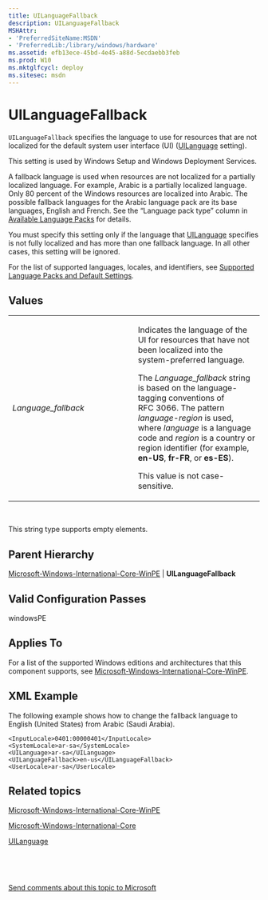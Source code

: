 ```yaml
---
title: UILanguageFallback
description: UILanguageFallback
MSHAttr:
- 'PreferredSiteName:MSDN'
- 'PreferredLib:/library/windows/hardware'
ms.assetid: efb13ece-45bd-4e45-a88d-5ecdaebb3feb
ms.prod: W10
ms.mktglfcycl: deploy
ms.sitesec: msdn
---
```


# UILanguageFallback


`UILanguageFallback` specifies the language to use for resources that are not localized for the default system user interface (UI) ([UILanguage](microsoft-windows-international-core-winpeuilanguage.md) setting).

This setting is used by Windows Setup and Windows Deployment Services.

A fallback language is used when resources are not localized for a partially localized language. For example, Arabic is a partially localized language. Only 80 percent of the Windows resources are localized into Arabic. The possible fallback languages for the Arabic language pack are its base languages, English and French. See the “Language pack type” column in [Available Language Packs](http://go.microsoft.com/fwlink/p/?linkid=200318) for details.

You must specify this setting only if the language that [UILanguage](microsoft-windows-international-core-winpeuilanguage.md) specifies is not fully localized and has more than one fallback language. In all other cases, this setting will be ignored.

For the list of supported languages, locales, and identifiers, see [Supported Language Packs and Default Settings](http://go.microsoft.com/fwlink/p/?linkid=200317).

## Values


<table>
<colgroup>
<col width="50%" />
<col width="50%" />
</colgroup>
<tbody>
<tr class="odd">
<td><p><em>Language_fallback</em></p></td>
<td><p>Indicates the language of the UI for resources that have not been localized into the system-preferred language.</p>
<p>The <em>Language_fallback</em> string is based on the language-tagging conventions of RFC 3066. The pattern <em>language</em>-<em>region</em> is used, where <em>language</em> is a language code and <em>region</em> is a country or region identifier (for example, <strong>en-US</strong>, <strong>fr-FR</strong>, or <strong>es-ES</strong>).</p>
<p>This value is not case-sensitive.</p></td>
</tr>
</tbody>
</table>

 

This string type supports empty elements.

## Parent Hierarchy


[Microsoft-Windows-International-Core-WinPE](microsoft-windows-international-core-winpe.md) | **UILanguageFallback**

## Valid Configuration Passes


windowsPE

## Applies To


For a list of the supported Windows editions and architectures that this component supports, see [Microsoft-Windows-International-Core-WinPE](microsoft-windows-international-core-winpe-win7-microsoft-windows-international-core-winpe.md).

## XML Example


The following example shows how to change the fallback language to English (United States) from Arabic (Saudi Arabia).

``` syntax
<InputLocale>0401:00000401</InputLocale> 
<SystemLocale>ar-sa</SystemLocale> 
<UILanguage>ar-sa</UILanguage> 
<UILanguageFallback>en-us</UILanguageFallback> 
<UserLocale>ar-sa</UserLocale>
```

## Related topics


[Microsoft-Windows-International-Core-WinPE](microsoft-windows-international-core-winpe.md)

[Microsoft-Windows-International-Core](microsoft-windows-international-core.md)

[UILanguage](microsoft-windows-international-core-winpeuilanguage.md)

 

 

[Send comments about this topic to Microsoft](mailto:wsddocfb@microsoft.com?subject=Documentation%20feedback%20%5Bp_unattend\p_unattend%5D:%20UILanguageFallback%20%20RELEASE:%20%2810/3/2016%29&body=%0A%0APRIVACY%20STATEMENT%0A%0AWe%20use%20your%20feedback%20to%20improve%20the%20documentation.%20We%20don't%20use%20your%20email%20address%20for%20any%20other%20purpose,%20and%20we'll%20remove%20your%20email%20address%20from%20our%20system%20after%20the%20issue%20that%20you're%20reporting%20is%20fixed.%20While%20we're%20working%20to%20fix%20this%20issue,%20we%20might%20send%20you%20an%20email%20message%20to%20ask%20for%20more%20info.%20Later,%20we%20might%20also%20send%20you%20an%20email%20message%20to%20let%20you%20know%20that%20we've%20addressed%20your%20feedback.%0A%0AFor%20more%20info%20about%20Microsoft's%20privacy%20policy,%20see%20http://privacy.microsoft.com/default.aspx. "Send comments about this topic to Microsoft")






